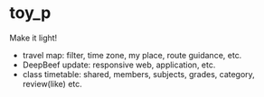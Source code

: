 # toy_p
Make it light!
- travel map: filter, time zone, my place, route guidance, etc.
- DeepBeef update: responsive web, application, etc.
- class timetable: shared, members, subjects, grades, category, review(like) etc.
